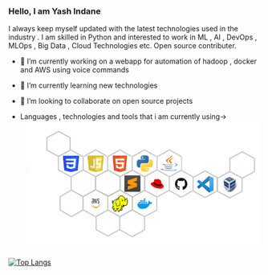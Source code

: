 ### Hello, I am Yash Indane
I always keep myself updated with the latest technologies used in the industry . I am skilled in Python and interested to work in ML , AI , DevOps , MLOps , Big Data , Cloud Technologies etc.
Open source contributer. 

<!--
**YashIndane/YashIndane** is a ✨ _special_ ✨ repository because its `README.md` (this file) appears on your GitHub profile.-->

- 🔭 I’m currently working on a webapp for automation of hadoop , docker and AWS using voice commands
- 🌱 I’m currently learning new technologies
- 👯 I’m looking to collaborate on open source projects

- Languages , technologies and tools that i am currently using->
![](logos.png)



[![Top Langs](https://github-readme-stats.vercel.app/api/top-langs/?username=YashIndane&layout=compact&theme=dracula)](https://github.com/anuraghazra/github-readme-stats)


